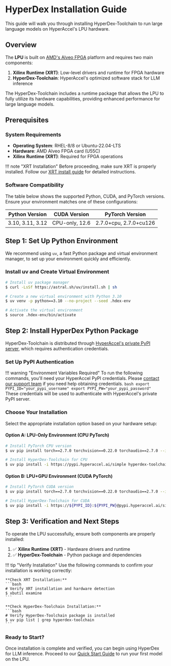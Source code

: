 <!---
Copyright 2024 The HyperAccel Inc. All rights reserved.
-->

# HyperDex Installation Guide

This guide will walk you through installing HyperDex-Toolchain to run large language models on HyperAccel's LPU hardware.

## Overview

The **LPU** is built on [AMD's Alveo FPGA](https://www.amd.com/ko/products/accelerators/alveo/u55c/a-u55c-p00g-pq-g.html#get-started) platform and requires two main components:

1. **Xilinx Runtime (XRT)**: Low-level drivers and runtime for FPGA hardware
2. **HyperDex-Toolchain**: HyperAccel's optimized software stack for LLM inference

The HyperDex-Toolchain includes a runtime package that allows the LPU to fully utilize its hardware capabilities, providing enhanced performance for large language models.


## Prerequisites

### System Requirements
- **Operating System**: RHEL-8/8 or Ubuntu-22.04-LTS
- **Hardware**: AMD Alveo FPGA card (U55C)
- **Xilinx Runtime (XRT)**: Required for FPGA operations

!!! note "XRT Installation"
    Before proceeding, make sure XRT is properly installed. Follow our [XRT install guide](./_install_xrt.md) for detailed instructions.

### Software Compatibility

The table below shows the supported Python, CUDA, and PyTorch versions. Ensure your environment matches one of these configurations:

| **Python Version** | **CUDA Version** | **PyTorch Version** |
|---------------------|------------------|---------------------|
| 3.10, 3.11, 3.12   | CPU-only, 12.6  | 2.7.0+cpu, 2.7.0+cu126 |

## Step 1: Set Up Python Environment

We recommend using `uv`, a fast Python package and virtual environment manager, to set up your environment quickly and efficiently.

### Install uv and Create Virtual Environment

```bash
# Install uv package manager
$ curl -LsSf https://astral.sh/uv/install.sh | sh

# Create a new virtual environment with Python 3.10
$ uv venv -p python==3.10 --no-project --seed .hdex-env

# Activate the virtual environment
$ source .hdex-env/bin/activate
```

## Step 2: Install HyperDex Python Package

HyperDex-Toolchain is distributed through [HyperAccel's private PyPI server](https://pypi.hyperaccel.ai), which requires authentication credentials.

### Set Up PyPI Authentication

!!! warning "Environment Variables Required"
    To run the following commands, you'll need your HyperAccel PyPI credentials. Please [contact our support team](mailto:support@hyperaccel.ai) if you need help obtaining credentials.
    ```bash
    export PYPI_ID="your_pypi_username"
    export PYPI_PW="your_pypi_password"
    ```
    These credentials will be used to authenticate with HyperAccel's private PyPI server.

### Choose Your Installation

Select the appropriate installation option based on your hardware setup:

#### Option A: LPU-Only Environment (CPU PyTorch)

```bash
# Install PyTorch CPU version
$ uv pip install torch==2.7.0 torchvision==0.22.0 torchaudio==2.7.0 --index-url https://download.pytorch.org/whl/cpu

# Install HyperDex-Toolchain for CPU
$ uv pip install -i https://pypi.hyperaccel.ai/simple hyperdex-toolchain==1.5.1+cpu
```

#### Option B: LPU+GPU Environment (CUDA PyTorch)

```bash
# Install PyTorch CUDA version
$ uv pip install torch==2.7.0 torchvision==0.22.0 torchaudio==2.7.0 --index-url https://download.pytorch.org/whl/cu126

# Install HyperDex-Toolchain for CUDA
$ uv pip install -i https://${PYPI_ID}:${PYPI_PW}@pypi.hyperaccel.ai/simple hyperdex-toolchain==1.5.1+cu126
```

## Step 3: Verification and Next Steps

To operate the LPU successfully, ensure both components are properly installed:

1. ✅ **Xilinx Runtime (XRT)** - Hardware drivers and runtime
2. ✅ **HyperDex-Toolchain** - Python package and dependencies

!!! tip "Verify Installation"
    Use the following commands to confirm your installation is working correctly:

    **Check XRT Installation:**
    ```bash
    # Verify XRT installation and hardware detection
    $ xbutil examine
    ```

    **Check HyperDex-Toolchain Installation:**
    ```bash
    # Verify HyperDex-Toolchain package is installed
    $ uv pip list | grep hyperdex-toolchain
    ```

### Ready to Start?

Once installation is complete and verified, you can begin using HyperDex for LLM inference. Proceed to our [Quick Start Guide](./quick_start.md) to run your first model on the LPU.